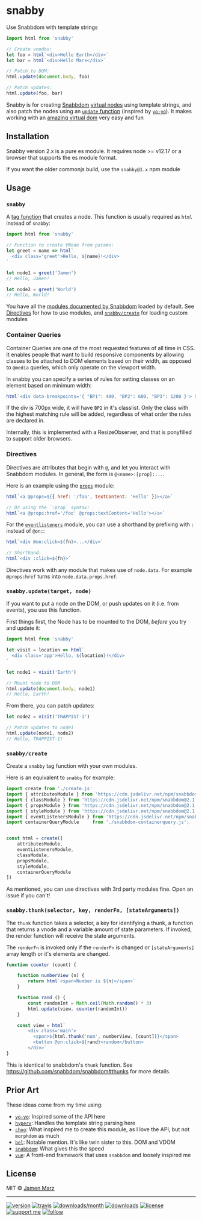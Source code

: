 
# snabby

Use Snabbdom with template strings

```js
import html from 'snabby'

// Create vnodes:
let foo = html`<div>Hello Earth</div>`
let bar = html`<div>Hello Mars</div>`

// Patch to DOM:
html.update(document.body, foo)

// Patch updates:
html.update(foo, bar)
```

Snabby is for creating [Snabbdom](https://github.com/snabbdom/snabbdom) [virtual nodes](https://github.com/snabbdom/snabbdom#virtual-node) using template strings, and also patch the nodes using an [`update` function](#snabby_update) (inspired by [`yo-yo`](https://npmjs.com/yo-yo)).  It makes working with an [amazing virtual dom](https://github.com/snabbdom/snabbdom#features) very easy and fun


## Installation

Snabby version 2.x is a pure es module. It requires node >= v12.17 or a browser that supports the es module format.

If you want the older commonjs build, use the `snabby@1.x` npm module


## Usage

### `snabby`

A [tag function](https://developer.mozilla.org/en-US/docs/Web/JavaScript/Reference/Template_literals#Tagged_template_literals) that creates a node.  This function is usually required as `html` instead of `snabby`:

```js
import html from 'snabby'

// Function to create VNode from params:
let greet = name => html`
  <div class='greet'>Hello, ${name}!</div>
`

let node1 = greet('Jamen')
// Hello, Jamen!

let node2 = greet('World')
// Hello, World!
```

You have all the [modules documented by Snabbdom](https://github.com/snabbdom/snabbdom#modules-documentation) loaded by default.  See [Directives](#directives) for how to use modules, and [`snabby/create`](#snabby_create) for loading custom modules


### Container Queries

Container Queries are one of the most requested features of all time in CSS. It enables people that want to build responsive 
components by allowing classes to be attached to DOM elements based on their width, as opposed to `@media` queries, which only
operate on the viewport width.

In snabby you can specify a series of rules for setting classes on an element based on minimum width:

```js
html`<div data-breakpoints='{ "BP1": 400, "BP2": 600, "BP3": 1200 }'> Some content here </div>`
```

If the div is 700px wide, it will have `BP2` in it's classlist. Only the class with the highest matching rule will be added, regardless of what order the rules are declared in.

Internally, this is implemented with a ResizeObserver, and that is ponyfilled to support older browsers.


### Directives

Directives are attributes that begin with `@`, and let you interact with Snabbdom modules.  In general, the form is `@<name>:[prop]:...`.

Here is an example using the [`props`](https://github.com/snabbdom/snabbdom#the-props-module) module:

```js
html`<a @props=${{ href: '/foo', textContent: 'Hello' }}></a>`

// Or using the `:prop` syntax:
html`<a @props:href='/foo' @props:textContent='Hello'></a>`
```

For the [`eventlisteners`](https://github.com/snabbdom/snabbdom#eventlisteners-module) module, you can use a shorthand by prefixing with `:` instead of `@on:`:

```js
html`<div @on:click=${fn}>...</div>`

// Shorthand:
html`<div :click=${fn}>`
```

Directives work with any module that makes use of `node.data`.  For example `@props:href` turns into `node.data.props.href`.


### `snabby.update(target, node)`

If you want to put a node on the DOM, or push updates on it (i.e. from events), you use this function.

First things first, the Node has to be mounted to the DOM, _before_ you try and update it:

```js
import html from 'snabby'

let visit = location => html`
  <div class='app'>Hello, ${location}!</div>
`

let node1 = visit('Earth')

// Mount node to DOM
html.update(document.body, node1)
// Hello, Earth!
```

From there, you can patch updates:

```js
let node2 = visit('TRAPPIST-1')

// Patch updates to node1
html.update(node1, node2)
// Hello, TRAPPIST-1!
```


### `snabby/create`

Create a `snabby` tag function with your own modules.

Here is an equivalent to `snabby` for example:

```js
import create from './create.js'
import { attributesModule } from 'https://cdn.jsdelivr.net/npm/snabbdom@2.1.0/build/package/modules/attributes.js';
import { classModule } from 'https://cdn.jsdelivr.net/npm/snabbdom@2.1.0/build/package/modules/class.js';
import { propsModule } from 'https://cdn.jsdelivr.net/npm/snabbdom@2.1.0/build/package/modules/props.js';
import { styleModule } from 'https://cdn.jsdelivr.net/npm/snabbdom@2.1.0/build/package/modules/style.js';
import { eventListenersModule } from 'https://cdn.jsdelivr.net/npm/snabbdom@2.1.0/build/package/modules/eventlisteners.js';
import containerQueryModule     from './snabbdom-containerquery.js';


const html = create([
    attributesModule,
    eventListenersModule,
    classModule,
    propsModule,
    styleModule,
    containerQueryModule
])

```

As mentioned, you can use directives with 3rd party modules fine.  Open an issue if you can't!


### `snabby.thunk(selector, key, renderFn, [stateArguments])`

The `thunk` function takes a selector, a key for identifying a thunk, a function that returns a vnode and a variable amount of state parameters. If invoked, the render function will receive the state arguments.

The `renderFn` is invoked only if the `renderFn` is changed or `[stateArguments]` array length or it's elements are changed.


```js
function counter (count) {

    function numberView (n) {
        return html`<span>Number is ${n}</span>`
    }

    function rand () {
        const randomInt = Math.ceil(Math.random() * 3)
        html.update(view, counter(randomInt))
    }

    const view = html`
        <div class='main'>
          <span>${html.thunk('num', numberView, [count])}</span>
          <button @on:click=${rand}>random</button>
        </div>`
}

```

This is identical to snabbdom's `thunk` function. See https://github.com/snabbdom/snabbdom#thunks for more details.



## Prior Art

These ideas come from my time using:

 - [`yo-yo`](https://npmjs.com/yo-yo): Inspired some of the API here
 - [`hyperx`](https://npmjs.com/hyperx): Handles the template string parsing here
 - [`choo`](https://npmjs.com/choo): What inspired me to create this module, as I love the API, but not `morphdom` as much
 - [`bel`](https://npmjs.com/bel):  Notable mention.  It's like twin sister to this. DOM and VDOM
 - [`snabbdom`](https://npmjs.com/snabbdom): What gives this the speed
 - [`vue`](https://npmjs.com/vue): A front-end framework that uses `snabbdom` and loosely inspired me


## License

MIT © [Jamen Marz](https://git.io/jamen)

---

[![version](https://img.shields.io/npm/v/snabby.svg?style=flat-square)](https://npmjs.com/package/snabby) [![travis](https://img.shields.io/travis/snabby/jamen.svg?style=flat-square)](https://travis-ci.org/snabby/jamen) [![downloads/month](https://img.shields.io/npm/dm/snabby.svg?style=flat-square)](https://npmjs.com/package/snabby) [![downloads](https://img.shields.io/npm/dt/snabby.svg?style=flat-square)](https://npmjs.com/package/snabby) [![license](https://img.shields.io/npm/l/snabby.svg?style=flat-square)](https://npmjs.com/package/snabby) [![support me](https://img.shields.io/badge/support%20me-paypal-green.svg?style=flat-square)](https://www.paypal.me/jamenmarz/5usd) [![follow](https://img.shields.io/github/followers/jamen.svg?style=social&label=Follow)](https://github.com/jamen)
